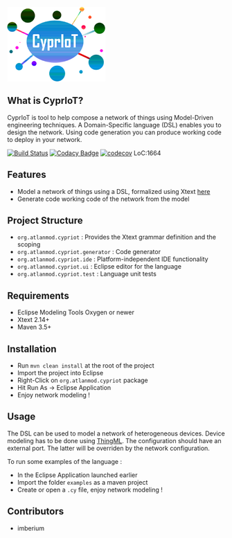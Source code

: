 ![CyprIoT Logo](logo.png)

## What is CyprIoT?
CyprIoT is tool to help compose a network of things using Model-Driven engineering techniques. A Domain-Specific language (DSL) enables you to design the network. Using code generation you can produce working code to deploy in your network.

[![Build Status](https://travis-ci.org/atlanmod/CyprIoT.svg?branch=master)](https://travis-ci.org/atlanmod/CyprIoT) [![Codacy Badge](https://api.codacy.com/project/badge/Grade/514aac3f5239460281668f1bc65305d3)](https://www.codacy.com/app/imberium/CyprIoT?utm_source=github.com&amp;utm_medium=referral&amp;utm_content=atlanmod/CyprIoT&amp;utm_campaign=Badge_Grade) [![codecov](https://codecov.io/gh/atlanmod/CyprIoT/branch/master/graph/badge.svg)](https://codecov.io/gh/atlanmod/CyprIoT) LoC:1664

## Features

* Model a network of things using a DSL, formalized using Xtext [here](https://github.com/atlanmod/CyprIoT/tree/master/org.atlanmod.cypriot/src/org/atlanmod/cypriot)
* Generate code working code of the network from the model

## Project Structure

* ``org.atlanmod.cypriot`` : Provides the Xtext grammar definition and the scoping
* ``org.atlanmod.cypriot.generator`` : Code generator
* ``org.atlanmod.cypriot.ide`` : Platform-independent IDE functionality 
* ``org.atlanmod.cypriot.ui`` : Eclipse editor for the language
* ``org.atlanmod.cypriot.test`` : Language unit tests

## Requirements

* Eclipse Modeling Tools Oxygen or newer
* Xtext 2.14+
* Maven 3.5+

## Installation

* Run ``mvn clean install`` at the root of the project	
* Import the project into Eclipse
* Right-Click on ``org.atlanmod.cypriot`` package
* Hit Run As -> Eclipse Application
* Enjoy network modeling !

## Usage

The DSL can be used to model a network of heterogeneous devices. Device modeling has to be done using [ThingML](https://github.com/TelluIoT/ThingML). The configuration should have an external port. The latter will be overriden by the network configuration.

To run some examples of the language :

* In the Eclipse Application launched earlier
* Import the folder ``examples`` as a maven project
* Create or open a ``.cy`` file, enjoy network modeling !

## Contributors

* imberium